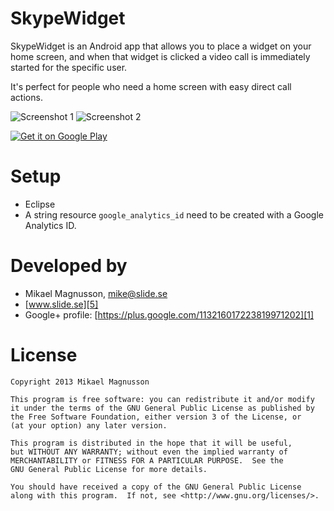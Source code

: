 SkypeWidget
===========

SkypeWidget is an Android app that allows you to place a widget on your home screen, and when that widget is clicked a video call is immediately started for the specific user.

It's perfect for people who need a home screen with easy direct call actions.

![Screenshot 1][2] ![Screenshot 2][6]

[![Get it on Google Play][3]][4]

# Setup

- Eclipse
- A string resource `google_analytics_id` need to be created with a Google Analytics ID.

# Developed by

* Mikael Magnusson, <mike@slide.se>
* [www.slide.se][5]
* Google+ profile: [https://plus.google.com/113216017223819971202][1]

# License

    Copyright 2013 Mikael Magnusson

    This program is free software: you can redistribute it and/or modify
    it under the terms of the GNU General Public License as published by
    the Free Software Foundation, either version 3 of the License, or
    (at your option) any later version.

    This program is distributed in the hope that it will be useful,
    but WITHOUT ANY WARRANTY; without even the implied warranty of
    MERCHANTABILITY or FITNESS FOR A PARTICULAR PURPOSE.  See the
    GNU General Public License for more details.

    You should have received a copy of the GNU General Public License
    along with this program.  If not, see <http://www.gnu.org/licenses/>.

[1]: https://plus.google.com/113216017223819971202/
[2]: https://raw.github.com/slidese/Timy/master/Screenshot_2013-12-23-01-31-58.png
[3]: http://www.android.com/images/brand/get_it_on_play_logo_small.png
[4]: https://play.google.com/store/apps/details?id=se.slide.skypewidget
[5]: http://www.slide.se
[6]: https://raw.github.com/slidese/Timy/master/Screenshot_2013-12-23-01-31-13.png
